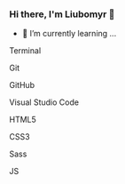 ### Hi there, I'm Liubomyr 👋
- 🌱 I’m currently learning ...




Terminal

Git

GitHub

Visual Studio Code

HTML5

CSS3

Sass

JS

<!--
**DolphiN1000/DolphiN1000** is a ✨ _special_ ✨ repository because its `README.md` (this file) appears on your GitHub profile.
My stack and tools
Here are some ideas to get you started:

- 🔭 I’m currently working on ...
- 🌱 I’m currently learning ...
- 👯 I’m looking to collaborate on ...
- 🤔 I’m looking for help with ...
- 💬 Ask me about ...
- 📫 How to reach me: ...
- 😄 Pronouns: ...
- ⚡ Fun fact: ...
-->
